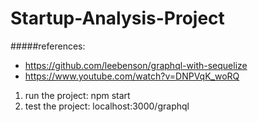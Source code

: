 # Startup-Analysis-Project

#####references:
- https://github.com/leebenson/graphql-with-sequelize
- https://www.youtube.com/watch?v=DNPVqK_woRQ

1. run the project: npm start
2. test the project: localhost:3000/graphql 
